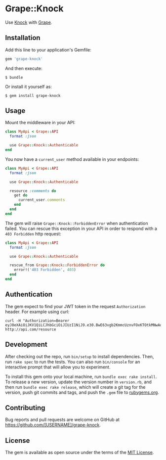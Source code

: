 # Grape::Knock

Use [Knock](https://github.com/nsarno/knock) with [Grape](https://github.com/ruby-grape).

## Installation

Add this line to your application's Gemfile:

```ruby
gem 'grape-knock'
```

And then execute:

    $ bundle

Or install it yourself as:

    $ gem install grape-knock

## Usage

Mount the middleware in your API:

```ruby
class MyApi < Grape::API
  format :json

  use Grape::Knock::Authenticable
end
```

You now have a `current_user` method available in your endpoints:

```ruby
class MyApi < Grape::API
  format :json

  use Grape::Knock::Authenticable

  resource :comments do
    get do
      current_user.comments
    end
  end
end
```



The gem will raise `Grape::Knock::ForbiddenError` when authentication failed. You can rescue this exception in your API
in order to respond with a `403 Forbidden` http request:

```ruby
class MyApi < Grape::API
  format :json

  use Grape::Knock::Authenticable

  rescue_from Grape::Knock::ForbiddenError do
    error!('403 Forbidden', 403)
  end
end
```

## Authentication

The gem expect to find your JWT token in the request `Authorization` header. For example using curl:

```
curl -H "Authorization=Bearer eyJ0eXAiOiJKV1QiLCJhbGciOiJIUzI1NiJ9.e30.BwE63vgb2KmmcUznvFOxKTOtkMNwAoR5yX4MrtydyXc" http://api.com/resource
```

## Development

After checking out the repo, run `bin/setup` to install dependencies. Then, run `rake spec` to run the tests. You can also run `bin/console` for an interactive prompt that will allow you to experiment.

To install this gem onto your local machine, run `bundle exec rake install`. To release a new version, update the version number in `version.rb`, and then run `bundle exec rake release`, which will create a git tag for the version, push git commits and tags, and push the `.gem` file to [rubygems.org](https://rubygems.org).

## Contributing

Bug reports and pull requests are welcome on GitHub at https://github.com/[USERNAME]/grape-knock.


## License

The gem is available as open source under the terms of the [MIT License](http://opensource.org/licenses/MIT).
